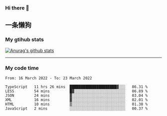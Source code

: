 ### Hi there 👋

## 一条懒狗
<!--
**kiss-me-quickly/kiss-me-quickly** is a ✨ _special_ ✨ repository because its `README.md` (this file) appears on your GitHub profile.

Here are some ideas to get you started:

- 🔭 I’m currently working on ...
- 🌱 I’m currently learning ...
- 👯 I’m looking to collaborate on ...
- 🤔 I’m looking for help with ...
- 💬 Ask me about ...
- 📫 How to reach me: ...
- 😄 Pronouns: ...
- ⚡ Fun fact: ...
-->


### My gtihub stats

[![Anurag's github stats](https://github-readme-stats.vercel.app/api?username=kiss-me-quickly)](https://github.com/anuraghazra/github-readme-stats)

***

### My code time

<!--START_SECTION:waka-->

```text
From: 16 March 2022 - To: 23 March 2022

TypeScript   11 hrs 26 mins  █████████████████████▓░░░   86.31 %
LESS         54 mins         █▓░░░░░░░░░░░░░░░░░░░░░░░   06.89 %
JSON         24 mins         ▓░░░░░░░░░░░░░░░░░░░░░░░░   03.04 %
XML          16 mins         ▓░░░░░░░░░░░░░░░░░░░░░░░░   02.01 %
HTML         10 mins         ▒░░░░░░░░░░░░░░░░░░░░░░░░   01.38 %
JavaScript   2 mins          ░░░░░░░░░░░░░░░░░░░░░░░░░   00.37 %
```

<!--END_SECTION:waka-->
